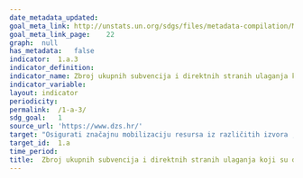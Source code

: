```yaml
---	
date_metadata_updated:	
goal_meta_link:	http://unstats.un.org/sdgs/files/metadata-compilation/Metadata-Goal-1.pdf
goal_meta_link_page:	22
graph:	null
has_metadata:	false
indicator:	1.a.3
indicator_definition:	
indicator_name:	Zbroj ukupnih subvencija i direktnih stranih ulaganja koji su dodijeljeni za suzbijanje siromaštva kao postotak  BDP-a
indicator_variable:	
layout:	indicator
periodicity:	
permalink:	/1-a-3/
sdg_goal:	1
source_url:	'https://www.dzs.hr/'
target:	"Osigurati značajnu mobilizaciju resursa iz različitih izvora , uključujući poboljšanu razvojnu suradnju, kako bi nerazvijene zemlje osigurale sredstva za provedbu politika i programa za suzbijanje siromaštva."
target_id:	1.a
time_period:	
title:	Zbroj ukupnih subvencija i direktnih stranih ulaganja koji su dodijeljeni za suzbijanje siromaštva kao postotak  BDP-a
---	
```


